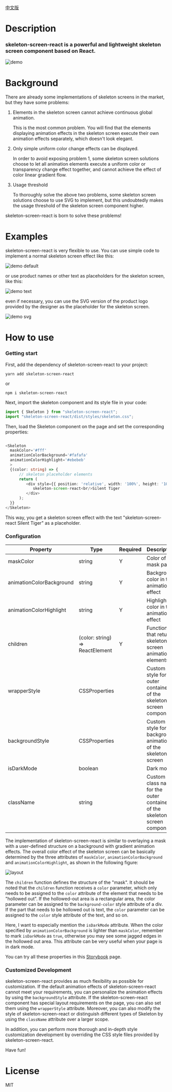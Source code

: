 [中文版](./README.ZH_CN.MD)

# Description

### skeleton-screen-react is a powerful and lightweight skeleton screen component based on React.

![demo](./docs/assets/default_capture.gif)

# Background

There are already some implementations of skeleton screens in the market, but they have some problems:

1. Elements in the skeleton screen cannot achieve continuous global animation.

   This is the most common problem. You will find that the elements displaying animation effects in the skeleton screen execute their own animation effects separately, which doesn't look elegant.

2. Only simple uniform color change effects can be displayed.

   In order to avoid exposing problem 1, some skeleton screen solutions choose to let all animation elements execute a uniform color or transparency change effect together, and cannot achieve the effect of color linear gradient flow.

3. Usage threshold

   To thoroughly solve the above two problems, some skeleton screen solutions choose to use SVG to implement, but this undoubtedly makes the usage threshold of the skeleton screen component higher.

skeleton-screen-react is born to solve these problems!

# Examples

skeleton-screen-react is very flexible to use. You can use simple code to implement a normal skeleton screen effect like this:

![demo default](./docs/assets/default_capture.gif)

or use product names or other text as placeholders for the skeleton screen, like this:

![demo text](./docs/assets/text_capture.gif)

even if necessary, you can use the SVG version of the product logo provided by the designer as the placeholder for the skeleton screen.

![demo svg](./docs/assets/svg_capture.gif)

# How to use

### Getting start

First, add the dependency of skeleton-screen-react to your project:

```shell
yarn add skeleton-screen-react
```

or

```shell
npm i skeleton-screen-react
```

Next, import the skeleton component and its style file in your code:

```typescript
import { Skeleton } from "skeleton-screen-react";
import "skeleton-screen-react/dist/styles/skeleton.css";
```

Then, load the Skeleton component on the page and set the corresponding properties:

```typescript

<Skeleton
  maskColor='#fff'
  animationColorBackground='#fafafa'
  animationColorHighlight='#ebebeb'
  >
  {(color: string) => {
      // skeleton placeholder elements
      return (
         <div style={{ position: 'relative', width: '100%', height: '100%', textAlign: 'center', fontSize: '20px', color }}>
            skeleton-screen-react<br/>Silent Tiger
         </div>
      );
  }}
</Skeleton>
```

This way, you get a skeleton screen effect with the text "skeleton-screen-react Silent Tiger" as a placeholder.

### Configuration
|Property                  |Type                           |Required|Description|
|---                       |---                            |---     |---        |
|maskColor                 |string                         |Y       |Color of the mask part|
|animationColorBackground  |string                         |Y       |Background color in the animation effect|
|animationColorHighlight   |string                         |Y       |Highlight color in the animation effect|
|children                  |(color: string) => ReactElement|Y       |Function that returns skeleton screen animation elements|
|wrapperStyle              |CSSProperties                  |        |Custom style for the outer container of the skeleton screen component|
|backgroundStyle           |CSSProperties                  |        |Custom style for the background animation of the skeleton screen|
|isDarkMode                |boolean                        |        |Dark mode|
|className                 |string                         |        |Custom class name for the outer container of the skeleton screen component|

The implementation of skeleton-screen-react is similar to overlaying a mask with a user-defined structure on a background with gradient animation effects. The overall color effect of the skeleton screen can be basically determined by the three attributes of ```maskColor```, ```animationColorBackground``` and ```animationColorHighlight```, as shown in the following figure:

![layout](./docs/assets/layout.png)

The ```children``` function defines the structure of the "mask". It should be noted that the ```children``` function receives a ```color``` parameter, which only needs to be assigned to the ```color``` attribute of the element that needs to be "hollowed out". If the hollowed-out area is a rectangular area, the color parameter can be assigned to the ```background-color``` style attribute of a div. If the part that needs to be hollowed out is text, the ```color``` parameter can be assigned to the ```color``` style attribute of the text, and so on.

Here, I want to especially mention the ```isDarkMode``` attribute. When the color specified by ```animationColorBackground``` is lighter than ```maskColor```, remember to mark ```isDarkMode``` as ```true```, otherwise you may see some jagged edges in the hollowed out area. This attribute can be very useful when your page is in dark mode.

You can try all these properties in this [Storybook](https://silenttiger.online/skeleton-screen-react/) page.

### Customized Development
skeleton-screen-react provides as much flexibility as possible for customization. If the default animation effects of skeleton-screen-react cannot meet your requirements, you can personalize the animation effects by using the ```backgroundStyle``` attribute. If the skeleton-screen-react component has special layout requirements on the page, you can also set them using the ```wrapperStyle``` attribute. Moreover, you can also modify the style of skeleton-screen-react or distinguish different types of Skeleton by using the ```className``` attribute over a larger scope.

In addition, you can perform more thorough and in-depth style customization development by overriding the CSS style files provided by skeleton-screen-react.

Have fun!

# License

MIT
